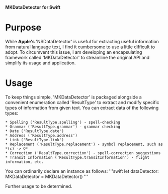 **MKDataDetector for Swift**

# Purpose

While **Apple's** 'NSDataDetector' is useful for extracting useful information from natural language text, I find it cumbersome to use a little difficult to adopt. To circumvent this issue, I am developing an encapsulating framework called 'MKDataDetector' to streamline the original API and simplify its usage and application.

# Usage

To keep things simple, 'MKDataDetector' is packaged alongside a convenient enumeration called 'ResultType' to extract and modify specific types of information from given text. You can extract data of the following types:

    * Spelling ('ResultType.spelling') - spell-checking
    * Grammar ('ResultType.grammar') - grammar checking
    * Date ('ResultType.date')
    * Address ('ResultType.address')
    * Link ('ResultType.link')
    * Replacement ('ResultType.replacement') - symbol replacement, such as *(c) -> ©*
    * Correction ('ResultType.correction') - spell-correction suggestions
    * Transit Information ('ResultType.transitInformation') - flight information, etc.

You can ordinarily declare an instance as follows:
'''swift
let dataDetector: MKDataDetector = MKDataDetector()
'''

Further usage to be determined.
